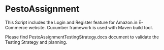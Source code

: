 # PestoAssignment
This Script includes the Login and Register feature for Amazon.in E- Commerce website.
Cucumber framework is used with Maven build tool.

Please find PestoAssignmentTestingStrategy.docs document to validate the Testing Strategy and planning.
